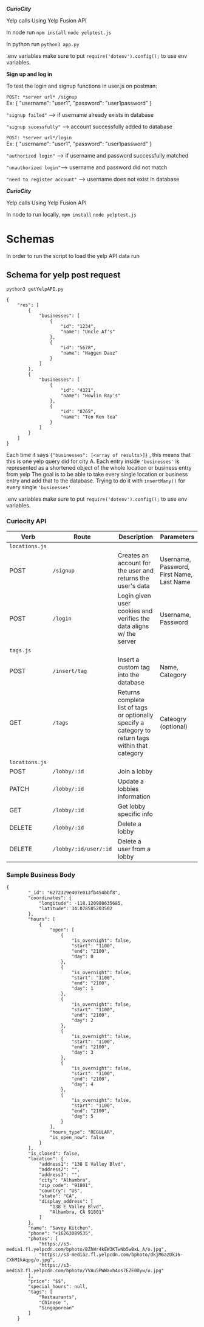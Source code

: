 ***CurioCity***

Yelp calls
Using Yelp Fusion API


In node run 
`npm install`
`node yelptest.js`
<br/>

In python run 
`python3 app.py`

.env variables
make sure to put `require('dotenv').config();` to use env variables.


**Sign up and log in**
<br />


To test the login and signup functions in user.js on postman:
<br />

`POST: *server url* /signup`
<br />
Ex:
    {
        "username": "user1",
        "password": "user1password"
    }
<br />

`"signup failed"` --> if username already exists in database
<br />

`"signup sucessfully"` --> account successfully added to database
<br />

`POST: *server url*/login`
<br />
Ex:
    {
        "username": "user1",
        "password": "user1password"
    }
<br />

`"authorized login"` --> if username and password successfully matched
<br />

`"unauthorized login"`--> username and password did not match
<br />

`"need to register account"` --> username does not exist in database

***CurioCity***

Yelp calls
Using Yelp Fusion API


In node to run locally,
`npm install`
`node yelptest.js`
<br/>

# Schemas

In order to run the script to load the yelp API data run 

## Schema for yelp post request
`python3 getYelpAPI.py`
```
{
    "res": [
        {
            "businesses": [
                {
                    "id": "1234",
                    "name": "Uncle Af's"
                },
                {
                    "id": "5678",
                    "name": "Haggen Dauz"
                }
            ]
        },
        {
            "businesses": [
                {
                    "id": "4321",
                    "name": "Howlin Ray's"
                },
                {
                    "id": "8765",
                    "name": "Ten Ren tea"
                }
            ]
        }
    ]
}
```
Each time it says `{"businesses": [<array of results>]}` , this means that this is one yelp query did for city A.
Each entry inside `'businesses'` is represented as a shortened object of the whole location or business entry from yelp
The goal is to be able to take every single location or business entry and add that to the database. Trying to do it with `insertMany()` for every single `'businesses'`

.env variables
make sure to put `require('dotenv').config();` to use env variables.

### Curiocity API

| Verb   | Route                 | Description                                                         | Parameters |
| ------ | --------------------- | ------------------------------------------------------------------- | ---------- |
| `locations.js` |  |  |
| POST   | `/signup`             | Creates an account for the user and returns the user's data         | Username, Password, First Name, Last Name |
| POST   | `/login`              | Login given user cookies and verifies the data aligns w/ the server | Username, Password |
| `tags.js` |  |  |
| POST   | `/insert/tag`              | Insert a custom tag into the database         | Name, Category
| GET    | `/tags`              | Returns complete list of tags or optionally specify a category to return tags within that category        | Cateogry (optional)
| `locations.js` |  |  |
| POST   | `/lobby/:id`          | Join a lobby                                                        |
| PATCH  | `/lobby/:id`          | Update a lobbies information                                        |
| GET    | `/lobby/:id`          | Get lobby specific info                                             |
| DELETE | `/lobby/:id`          | Delete a lobby                                                      |
| DELETE | `/lobby/:id/user/:id` | Delete a user from a lobby                                          |



### Sample Business Body
```
{
        "_id": "6272329e407e013fb454bbf8",
        "coordinates": {
            "longitude": -118.120988635685,
            "latitude": 34.078585203502
        },
        "hours": [
            {
                "open": [
                    {
                        "is_overnight": false,
                        "start": "1100",
                        "end": "2100",
                        "day": 0
                    },
                    {
                        "is_overnight": false,
                        "start": "1100",
                        "end": "2100",
                        "day": 1
                    },
                    {
                        "is_overnight": false,
                        "start": "1100",
                        "end": "2100",
                        "day": 2
                    },
                    {
                        "is_overnight": false,
                        "start": "1100",
                        "end": "2100",
                        "day": 3
                    },
                    {
                        "is_overnight": false,
                        "start": "1100",
                        "end": "2100",
                        "day": 4
                    },
                    {
                        "is_overnight": false,
                        "start": "1100",
                        "end": "2100",
                        "day": 5
                    }
                ],
                "hours_type": "REGULAR",
                "is_open_now": false
            }
        ],
        "is_closed": false,
        "location": {
            "address1": "138 E Valley Blvd",
            "address2": "",
            "address3": "",
            "city": "Alhambra",
            "zip_code": "91801",
            "country": "US",
            "state": "CA",
            "display_address": [
                "138 E Valley Blvd",
                "Alhambra, CA 91801"
            ]
        },
        "name": "Savoy Kitchen",
        "phone": "+16263089535",
        "photos": [
            "https://s3-media1.fl.yelpcdn.com/bphoto/BZhWr4kEW3KTwNb5wBxL_A/o.jpg",
            "https://s3-media2.fl.yelpcdn.com/bphoto/dkjM6azDkJ6-CXhM1kAqpg/o.jpg",
            "https://s3-media3.fl.yelpcdn.com/bphoto/YVAu5PWWavh4os7EZE0Dyw/o.jpg"
        ],
        "price": "$$",
        "special_hours": null,
        "tags": [
            "Restaurants",
            "Chinese ",
            "Singaporean"
        ]
    }
```
